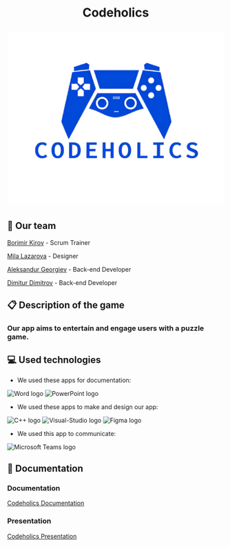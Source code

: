 <h1 align="center"> Codeholics
<p align="center"> <img src="assets/logo-codeholics.png"/>


## 🏢 Our team
<p><a href="https://github.com/BDKirov23">Borimir Kirov</a> - Scrum Trainer</p>
<p><a href="https://github.com/MKLazarova23">Mila Lazarova</a> - Designer</p>
<p><a href="https://github.com/alk09">Aleksandur Georgiev</a> - Back-end Developer</p>
<p><a href="https://github.com/DSDimitrov23">Dimitur Dimitrov</a> - Back-end Developer</p>

## 📋 Description of the game
### Our app aims to entertain and engage users with a puzzle game.

## 💻 Used technologies
- We used these apps for documentation:
<p align="left">
<p>
<img src="https://cdn.worldvectorlogo.com/logos/word-1.svg" alt="Word logo" width=48px>
<img src="https://cdn.worldvectorlogo.com/logos/powerpoint-2.svg" alt="PowerPoint logo" width=48px>
   </p>
</p>

- We used these apps to make and design our app:
<p align="left">
<p>
<img src="https://cdn.worldvectorlogo.com/logos/c.svg" alt="C++ logo" width=48px>
  <img src="https://cdn.worldvectorlogo.com/logos/visual-studio-2013.svg" alt="Visual-Studio logo" width=48px>
<img src="https://cdn.worldvectorlogo.com/logos/figma-5.svg" alt="Figma logo" width=80px>
     </p>
</p>

- We used this app to communicate:
<p align="left">
<p>
    <img src="https://cdn.worldvectorlogo.com/logos/microsoft-teams-1.svg" alt="Microsoft Teams logo" width=48px>
 </p>
</p>

## 📃 Documentation <a name="docs"></a>

###  Documentation

[Codeholics Documentation](https://github.com/alk09/Codeholics/blob/main/docs/Codeholics-documentation0.docx)

### Presentation

[Codeholics Presentation](https://github.com/alk09/Codeholics/blob/main/docs/CODEHOLICS-presentation.pptx)

